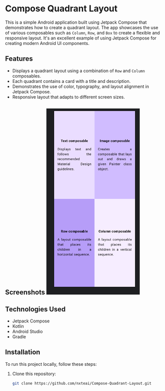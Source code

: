 # Compose Quadrant Layout

This is a simple Android application built using Jetpack Compose that demonstrates how to create a quadrant layout. The app showcases the use of various composables such as `Column`, `Row`, and `Box` to create a flexible and responsive layout. It's an excellent example of using Jetpack Compose for creating modern Android UI components.

## Features

- Displays a quadrant layout using a combination of `Row` and `Column` composables.
- Each quadrant contains a card with a title and description.
- Demonstrates the use of color, typography, and layout alignment in Jetpack Compose.
- Responsive layout that adapts to different screen sizes.

## Screenshots ![Compose Quadrant Layout](images/compose-quadrant-layout.png)

## Technologies Used

- Jetpack Compose
- Kotlin
- Android Studio
- Gradle

## Installation

To run this project locally, follow these steps:

1. Clone this repository:

   ```bash
   git clone https://github.com/nxteai/Compose-Quadrant-Layout.git

